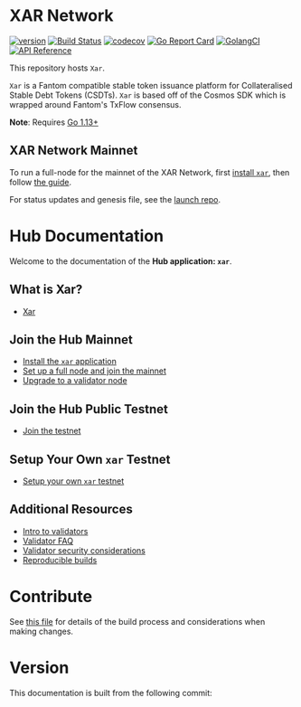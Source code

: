 # XAR Network

[![version](https://img.shields.io/github/tag/xar-network/xar-network.svg)](https://github.com/xar-network/xar-network/releases/latest)
[![Build Status](https://img.shields.io/travis/xar-network/xar-network.svg?style=flat-square&logo=travis)](https://travis-ci.org/xar-network/xar-network)
[![codecov](https://codecov.io/gh/xar-network/xar-network/branch/master/graph/badge.svg)](https://codecov.io/gh/xar-network/xar-network)
[![Go Report Card](https://goreportcard.com/badge/github.com/xar-network/xar-network)](https://goreportcard.com/report/github.com/xar-network/xar-network)
[![GolangCI](https://golangci.com/badges/github.com/xar-network/xar-network.svg)](https://golangci.com/r/github.com/xar-network/xar-network)
[![API Reference](https://godoc.org/github.com/xar-network/xar-network?status.svg)](https://godoc.org/github.com/xar-network/xar-network)

This repository hosts `Xar`.

`Xar` is a Fantom compatible stable token issuance platform for Collateralised Stable Debt Tokens (CSDTs).  `Xar` is based off of the Cosmos SDK which is wrapped around Fantom's TxFlow consensus.

**Note**: Requires [Go 1.13+](https://golang.org/dl/)

## XAR Network Mainnet

To run a full-node for the mainnet of the XAR Network, first [install `xar`](./docs/installation.md), then follow [the guide](./docs/join-mainnet.md).

For status updates and genesis file, see the [launch repo](https://github.com/xar-network/launch).

# Hub Documentation

Welcome to the documentation of the **Hub application: `xar`**.

## What is Xar?

- [Xar](./docs//what-is-xar.md)

## Join the Hub Mainnet

- [Install the `xar` application](./docs//installation.md)
- [Set up a full node and join the mainnet](./docs//join-mainnet.md)
- [Upgrade to a validator node](./docs//validators/validator-setup.md)

## Join the Hub Public Testnet

- [Join the testnet](./docs//join-testnet.md)

## Setup Your Own `xar` Testnet

- [Setup your own `xar` testnet](./docs//deploy-testnet.md)

## Additional Resources

- [Intro to validators](./docs//validators/overview.md)
- [Validator FAQ](./docs//validators/validator-faq.md)
- [Validator security considerations](./docs//validators/security.md)
- [Reproducible builds](./docs//reproducible-builds.md)

# Contribute

See [this file](https://github.com/xar-network/xar-network/blob/master/docs/DOCS_README.md) for details of the build process and
considerations when making changes.

# Version

 This documentation is built from the following commit:
